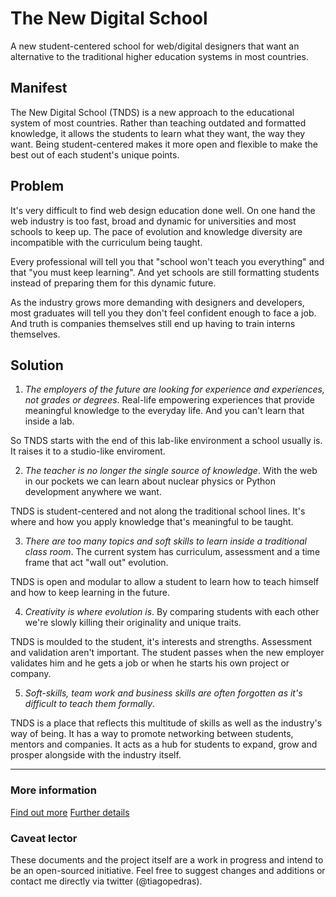 The New Digital School
=============================

A new student-centered school for web/digital designers that want an alternative to the traditional higher education systems in most countries. 

## Manifest
The New Digital School (TNDS) is a new approach to the educational system of most countries. Rather than teaching outdated and formatted knowledge, it allows the students to learn what they want, the way they want. Being student-centered makes it more open and flexible to make the best out of each student's unique points.

## Problem
It's very difficult to find web design education done well. On one hand the web industry is too fast, broad and dynamic for universities and most schools to keep up. The pace of evolution and knowledge diversity are incompatible with the curriculum being taught.

Every professional will tell you that "school won't teach you everything" and that "you must keep learning". And yet schools are still formatting students instead of preparing them for this dynamic future. 

As the industry grows more demanding with designers and developers, most graduates will tell you they don't feel confident enough to face a job. And truth is companies themselves still end up having to train interns themselves.

## Solution
1. *The employers of the future are looking for experience and experiences, not grades or degrees*. Real-life empowering experiences that provide meaningful knowledge to the everyday life. And you can't learn that inside a lab.

So TNDS starts with the end of this lab-like environment a school usually is. It raises it to a studio-like enviroment.

2. *The teacher is no longer the single source of knowledge*. With the web in our pockets we can learn about nuclear physics or Python development anywhere we want. 

TNDS is student-centered and not along the traditional school lines. It's where and how you apply knowledge that's meaningful to be taught.

3. *There are too many topics and soft skills to learn inside a traditional class room*. The current system has curriculum, assessment and a time frame that act "wall out" evolution.

TNDS is open and modular to allow a student to learn how to teach himself and how to keep learning in the future.

4. *Creativity is where evolution is*. By comparing students with each other we're slowly killing their originality and unique traits.

TNDS is moulded to the student, it's interests and strengths. Assessment and validation aren't important. The student passes when the new employer validates him and he gets a job or when he starts his own project or company.

5. *Soft-skills, team work and business skills are often forgotten as it's difficult to teach them formally*.

TNDS is a place that reflects this multitude of skills as well as the industry's way of being. It has a way to promote networking between students, mentors and companies. It acts as a hub for students to expand, grow and prosper alongside with the industry itself.

-----------------------------

### More information

[Find out more](how_it_works.md)
[Further details](details.md)


### Caveat lector
These documents and the project itself are a work in progress and intend to be an open-sourced initiative. Feel free to suggest changes and additions or contact me directly via twitter (@tiagopedras).
